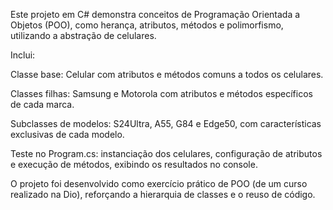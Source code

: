 Este projeto em C# demonstra conceitos de Programação Orientada a Objetos (POO), como herança, atributos, métodos e polimorfismo, utilizando a abstração de celulares.

Inclui:

Classe base: Celular com atributos e métodos comuns a todos os celulares.

Classes filhas: Samsung e Motorola com atributos e métodos específicos de cada marca.

Subclasses de modelos: S24Ultra, A55, G84 e Edge50, com características exclusivas de cada modelo.

Teste no Program.cs: instanciação dos celulares, configuração de atributos e execução de métodos, exibindo os resultados no console.

O projeto foi desenvolvido como exercício prático de POO (de um curso realizado na Dio), reforçando a hierarquia de classes e o reuso de código.
